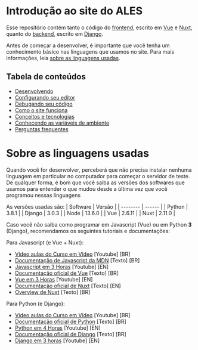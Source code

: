 # Introdução ao site do ALES

Esse repositório contém tanto o código do [frontend](conceitos.md#frontend), escrito em [Vue](conceitos.md#vue) e [Nuxt](conceitos.md#nuxt), quanto do [backend](conceitos.md#backend), escrito em [Django](conceitos.md#django).

Antes de começar a desenvolver, é importante que você tenha um conhecimento básico nas linguagens que usamos no site. Para mais informações, leia [sobre as linguagens usadas](#sobre-as-linguagens-usadas).

## Tabela de conteúdos
- [Desenvolvendo](desenvolvendo.md)
- [Configurando seu editor](editor.md)
- [Debugando seu código](debugando.md)
- [Como o site funciona](como_funciona.md)
- [Conceitos e tecnologias](conceitos.md)
- [Conhecendo as variáveis de ambiente](variaveis_de_ambiente.md)
- [Perguntas frequentes](faq.md)

# Sobre as linguagens usadas

Quando você for desenvolver, perceberá que não precisa instalar nenhuma linguagem em particular no computador para começar o servidor de teste. De qualquer forma, é bom que você saiba as versões dos softwares que usamos para entender o que mudou desde a última vez que você programou nessas linguagens

As versões usadas são:
| Software | Versão |
| -------- | ------ |
| Python   | 3.8.1  |
| Django   | 3.0.3  |
| Node     | 13.6.0 |
| Vue      | 2.6.11 |
| Nuxt     | 2.11.0 |

Caso você não saiba como programar em Javascript (Vue) ou em Python **3** (Django), recomendamos os seguintes tutoriais e documentações:

Para Javascript (e Vue + Nuxt):
- [Vídeo aulas do Curso em Vídeo](https://www.youtube.com/watch?v=Ptbk2af68e8) [Youtube] [BR]
- [Documentação de Javascript da MDN](https://developer.mozilla.org/pt-BR/docs/Aprender/JavaScript) [Texto] [BR]
- [Javascript em 3 Horas](https://www.youtube.com/watch?v=PkZNo7MFNFg) [Youtube] [EN]
- [Documentação oficial de Vue](https://br.vuejs.org/v2/guide/) [Texto] [BR]
- [Vue em 3 Horas](https://www.youtube.com/watch?v=4deVCNJq3qc) [Youtube] [EN]
- [Documentação oficial de Nuxt](https://nuxtjs.org/guide) [Texto] [EN]
- [Overview de Nuxt](https://medium.com/@emanuelgsouza/transformando-o-meu-site-em-pwa-com-nuxt-5bd33551a5e1) [Texto] [BR]

Para Python (e Django):
- [Vídeo aulas do Curso em Vídeo](https://www.youtube.com/watch?v=S9uPNppGsGo&list=PLHz_AreHm4dlKP6QQCekuIPky1CiwmdI6&index=1) [Youtube] [BR]
- [Documentação oficial de Python](https://docs.python.org/pt-br/3/tutorial/index.html) [Texto] [BR]
- [Python em 4 Horas](https://www.youtube.com/watch?v=rfscVS0vtbw) [Youtube] [EN]
- [Documentação oficial de Django](https://docs.djangoproject.com/pt-br/3.0/intro/tutorial01/) [Texto] [BR]
- [Django em 3 horas](https://www.youtube.com/watch?v=F5mRW0jo-U4) [Youtube] [EN]


